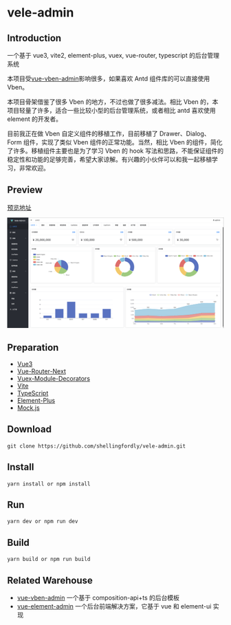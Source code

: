 # vele-admin

## Introduction

一个基于 vue3, vite2, element-plus, vuex, vue-router, typescript 的后台管理系统

本项目受[vue-vben-admin](https://github.com/anncwb/vue-vben-admin)影响很多，如果喜欢 Antd 组件库的可以直接使用 Vben。

本项目骨架借鉴了很多 Vben 的地方，不过也做了很多减法。相比 Vben 的，本项目轻量了许多，适合一些比较小型的后台管理系统，或者相比 antd 喜欢使用 element 的开发者。

目前我正在做 Vben 自定义组件的移植工作，目前移植了 Drawer、Dialog、Form 组件，实现了类似 Vben 组件的正常功能。当然，相比 Vben 的组件，简化了许多。移植组件主要也是为了学习 Vben 的 hook 写法和思路，不能保证组件的稳定性和功能的足够完善，希望大家谅解。有兴趣的小伙伴可以和我一起移植学习，非常欢迎。

## Preview

[预览地址](https://vele-admin.vercel.app/)

![preview](./docs/preview.png)

## Preparation

- [Vue3](https://v3.vuejs.org/)
- [Vue-Router-Next](https://next.router.vuejs.org/)
- [Vuex-Module-Decorators](https://github.com/championswimmer/vuex-module-decorators)
- [Vite](https://vitejs.dev/)
- [TypeScript](https://www.typescriptlang.org/)
- [Element-Plus](https://element-plus.gitee.io/zh-CN/)
- [Mock.js](https://github.com/nuysoft/Mock)

## Download

```
git clone https://github.com/shellingfordly/vele-admin.git
```

## Install

```
yarn install or npm install
```

## Run

```
yarn dev or npm run dev
```

## Build

```
yarn build or npm run build
```

## Related Warehouse

- [vue-vben-admin](https://github.com/anncwb/vue-vben-admin) 一个基于 composition-api+ts 的后台模板
- [vue-element-admin](https://github.com/PanJiaChen/vue-element-admin) 一个后台前端解决方案，它基于 vue 和 element-ui 实现
